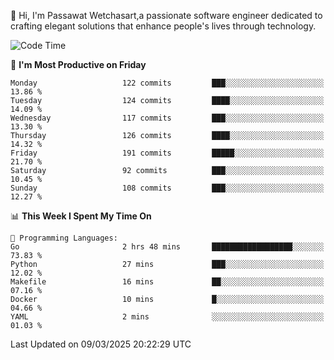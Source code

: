 
👋 Hi, I'm Passawat Wetchasart,a passionate software engineer dedicated to crafting elegant solutions that enhance people's lives through technology.


<!--START_SECTION:waka-->
![Code Time](http://img.shields.io/badge/Code%20Time-1%2C941%20hrs%2058%20mins-blue)

📅 **I'm Most Productive on Friday** 

```text
Monday                   122 commits         ███░░░░░░░░░░░░░░░░░░░░░░   13.86 % 
Tuesday                  124 commits         ████░░░░░░░░░░░░░░░░░░░░░   14.09 % 
Wednesday                117 commits         ███░░░░░░░░░░░░░░░░░░░░░░   13.30 % 
Thursday                 126 commits         ████░░░░░░░░░░░░░░░░░░░░░   14.32 % 
Friday                   191 commits         █████░░░░░░░░░░░░░░░░░░░░   21.70 % 
Saturday                 92 commits          ███░░░░░░░░░░░░░░░░░░░░░░   10.45 % 
Sunday                   108 commits         ███░░░░░░░░░░░░░░░░░░░░░░   12.27 % 
```


📊 **This Week I Spent My Time On** 

```text
💬 Programming Languages: 
Go                       2 hrs 48 mins       ██████████████████░░░░░░░   73.83 % 
Python                   27 mins             ███░░░░░░░░░░░░░░░░░░░░░░   12.02 % 
Makefile                 16 mins             ██░░░░░░░░░░░░░░░░░░░░░░░   07.16 % 
Docker                   10 mins             █░░░░░░░░░░░░░░░░░░░░░░░░   04.66 % 
YAML                     2 mins              ░░░░░░░░░░░░░░░░░░░░░░░░░   01.03 % 
```


 Last Updated on 09/03/2025 20:22:29 UTC
<!--END_SECTION:waka-->

<!--
**markpassawat/markpassawat** is a ✨ _special_ ✨ repository because its `README.md` (this file) appears on your GitHub profile.

Here are some ideas to get you started:

- 🔭 I’m currently working on ...
- 🌱 I’m currently learning ...
- 👯 I’m looking to collaborate on ...
- 🤔 I’m looking for help with ...
- 💬 Ask me about ...
- 📫 How to reach me: ...
- 😄 Pronouns: He/Him
- ⚡ Fun fact: ...
-->
